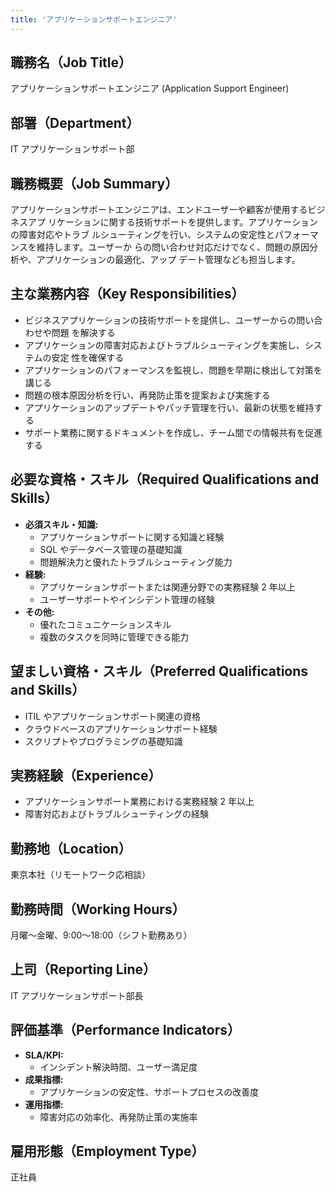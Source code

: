 ```yaml
---
title: 'アプリケーションサポートエンジニア'
---
```


## 職務名（Job Title）

アプリケーションサポートエンジニア (Application Support Engineer)

## 部署（Department）

IT アプリケーションサポート部

## 職務概要（Job Summary）

アプリケーションサポートエンジニアは、エンドユーザーや顧客が使用するビジネスアプ
リケーションに関する技術サポートを提供します。アプリケーションの障害対応やトラブ
ルシューティングを行い、システムの安定性とパフォーマンスを維持します。ユーザーか
らの問い合わせ対応だけでなく、問題の原因分析や、アプリケーションの最適化、アップ
デート管理なども担当します。

## 主な業務内容（Key Responsibilities）

- ビジネスアプリケーションの技術サポートを提供し、ユーザーからの問い合わせや問題
  を解決する
- アプリケーションの障害対応およびトラブルシューティングを実施し、システムの安定
  性を確保する
- アプリケーションのパフォーマンスを監視し、問題を早期に検出して対策を講じる
- 問題の根本原因分析を行い、再発防止策を提案および実施する
- アプリケーションのアップデートやパッチ管理を行い、最新の状態を維持する
- サポート業務に関するドキュメントを作成し、チーム間での情報共有を促進する

## 必要な資格・スキル（Required Qualifications and Skills）

- **必須スキル・知識:**
  - アプリケーションサポートに関する知識と経験
  - SQL やデータベース管理の基礎知識
  - 問題解決力と優れたトラブルシューティング能力
- **経験:**
  - アプリケーションサポートまたは関連分野での実務経験 2 年以上
  - ユーザーサポートやインシデント管理の経験
- **その他:**
  - 優れたコミュニケーションスキル
  - 複数のタスクを同時に管理できる能力

## 望ましい資格・スキル（Preferred Qualifications and Skills）

- ITIL やアプリケーションサポート関連の資格
- クラウドベースのアプリケーションサポート経験
- スクリプトやプログラミングの基礎知識

## 実務経験（Experience）

- アプリケーションサポート業務における実務経験 2 年以上
- 障害対応およびトラブルシューティングの経験

## 勤務地（Location）

東京本社（リモートワーク応相談）

## 勤務時間（Working Hours）

月曜〜金曜、9:00〜18:00（シフト勤務あり）

## 上司（Reporting Line）

IT アプリケーションサポート部長

## 評価基準（Performance Indicators）

- **SLA/KPI:**
  - インシデント解決時間、ユーザー満足度
- **成果指標:**
  - アプリケーションの安定性、サポートプロセスの改善度
- **運用指標:**
  - 障害対応の効率化、再発防止策の実施率

## 雇用形態（Employment Type）

正社員
